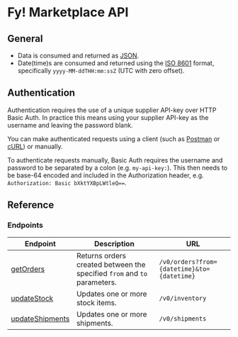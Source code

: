 # Fy! Marketplace API

## General
* Data is consumed and returned as [JSON](https://en.wikipedia.org/wiki/JSON).
* Date(time)s are consumed and returned using the [ISO 8601](https://en.wikipedia.org/wiki/ISO_8601) format, specifically `yyyy-MM-ddTHH:mm:ssZ` (UTC with zero offset).

## Authentication
Authentication requires the use of a unique supplier API-key over HTTP Basic Auth. In practice this means using your supplier API-key as the username and leaving the password blank.

You can make authenticated requests using a client (such as [Postman](https://learning.postman.com/docs/sending-requests/authorization/#basic-auth) or [cURL](https://curl.se/docs/manpage.html#-u)) or manually. 

To authenticate requests manually, Basic Auth requires the username and password to be separated by a colon (e.g. `my-api-key:`). This then needs to be base-64 encoded and included in the Authorization header, e.g. `Authorization: Basic bXktYXBpLWtleQ==`.

## Reference

### Endpoints
|Endpoint|Description|URL|
|---|---|---|
|[getOrders](orders.md)|Returns orders created between the specified `from` and `to` parameters.|`/v0/orders?from={datetime}&to={datetime}`|
|[updateStock](stock.md)|Updates one or more stock items.|`/v0/inventory`|
|[updateShipments](shipments.md)|Updates one or more shipments.|`/v0/shipments`|
